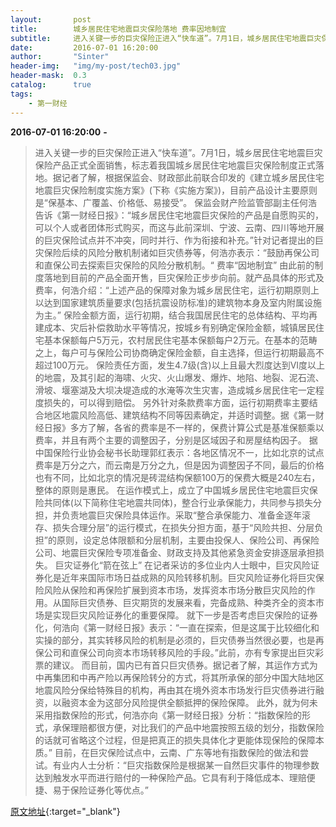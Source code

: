 ```yaml
---
layout:       post
title:        城乡居民住宅地震巨灾保险落地 费率因地制宜 
subtitle:     进入关键一步的巨灾保险正进入“快车道”。7月1日，城乡居民住宅地震巨灾保险产品正式全面销售，标志着我国城乡居民住宅地震巨灾保险制度正式落地。
date:         2016-07-01 16:20:00
author:       "Sinter"
header-img:   "img/my-post/tech03.jpg"
header-mask:  0.3
catalog:      true
tags:
    - 第一财经
---
```


**2016-07-01 16:20:00**  **-**

> 进入关键一步的巨灾保险正进入“快车道”。7月1日，城乡居民住宅地震巨灾保险产品正式全面销售，标志着我国城乡居民住宅地震巨灾保险制度正式落地。据记者了解，根据保监会、财政部此前联合印发的《建立城乡居民住宅地震巨灾保险制度实施方案》(下称《实施方案》)，目前产品设计主要原则是“保基本、广覆盖、价格低、易接受”。
保监会财产险监管部副主任何浩告诉《第一财经日报》：“城乡居民住宅地震巨灾保险的产品是自愿购买的，可以个人或者团体形式购买，而这与此前深圳、宁波、云南、四川等地开展的巨灾保险试点并不冲突，同时并行、作为衔接和补充。”针对记者提出的巨灾保险后续的风险分散机制诸如巨灾债券等，何浩亦表示：“鼓励再保公司和直保公司去探索巨灾保险的风险分散机制。“
费率“因地制宜”
由此前的制度落地到目前的产品全面开售，巨灾保险正步步向前。就产品具体的形式及费率，何浩介绍：“上述产品的保障对象为城乡居民住宅，运行初期原则上以达到国家建筑质量要求(包括抗震设防标准)的建筑物本身及室内附属设施为主。”
保险金额方面，运行初期，结合我国居民住宅的总体结构、平均再建成本、灾后补偿救助水平等情况，按城乡有别确定保险金额，城镇居民住宅基本保额每户5万元，农村居民住宅基本保额每户2万元。在基本的范畴之上，每户可与保险公司协商确定保险金额，自主选择，但运行初期最高不超过100万元。
保险责任方面，发生4.7级(含)以上且最大烈度达到VI度以上的地震，及其引起的海啸、火灾、火山爆发、爆炸、地陷、地裂、泥石流、滑坡、堰塞湖及大坝决堤造成的水淹等次生灾害，造成城乡居民住宅一定程度损失的，可以得到赔偿。
另外针对条款费率方面，运行初期费率主要结合地区地震风险高低、建筑结构不同等因素确定，并适时调整。据《第一财经日报》多方了解，各省的费率是不一样的，保费计算公式是基准保额乘以费率，并且有两个主要的调整因子，分别是区域因子和房屋结构因子。
据中国保险行业协会秘书长助理郭红表示：各地区情况不一，比如北京的试点费率是万分之六，而云南是万分之九，但是因为调整因子不同，最后的价格也有不同，比如北京的情况是砖混结构保额100万的保费大概是240左右，整体的原则是惠民。
在运作模式上，成立了中国城乡居民住宅地震巨灾保险共同体(以下简称住宅地震共同体)，整合行业承保能力，共同参与损失分担，并负责地震巨灾保险具体运作。采取“整合承保能力、准备金逐年滚存、损失合理分层”的运行模式，在损失分担方面，基于“风险共担、分层负担”的原则，设定总体限额和分层机制，主要由投保人、保险公司、再保险公司、地震巨灾保险专项准备金、财政支持及其他紧急资金安排逐层承担损失。
巨灾证券化“箭在弦上”
在记者采访的多位业内人士眼中，巨灾风险证券化是近年来国际市场日益成熟的风险转移机制。巨灾风险证券化将巨灾保险风险从保险和再保险扩展到资本市场，发挥资本市场分散巨灾风险的作用。从国际巨灾债券、巨灾期货的发展来看，完备成熟、种类齐全的资本市场是实现巨灾风险证券化的重要保障。
就下一步是否考虑巨灾保险的证券化，何浩向《第一财经日报》表示：“一直在探索，但是这属于比较细化和实操的部分，其实转移风险的机制是必须的，巨灾债券当然很必要，也是再保公司和直保公司向资本市场转移风险的手段。”此前，亦有专家提出巨灾彩票的建议。
而目前，国内已有首只巨灾债券。据记者了解，其运作方式为中再集团和中再产险以再保险转分的方式，将其所承保的部分中国大陆地区地震风险分保给特殊目的机构，再由其在境外资本市场发行巨灾债券进行融资，以融资本金为这部分风险提供全额抵押的保险保障。
此外，就为何未采用指数保险的形式，何浩亦向《第一财经日报》分析：“指数保险的形式，承保理赔都很方便，对比我们的产品中地震按照五级的划分，指数保险的话就可省略这个过程，但是把真正的损失具体化才更能体现保险的保障本质。”
目前，在巨灾保险试点中，云南、广东等地有指数保险的做法和尝试。有业内人士分析：“巨灾指数保险是根据某一自然巨灾事件的物理参数达到触发水平而进行赔付的一种保险产品。它具有利于降低成本、理赔便捷、易于保险证券化等优点。”


[原文地址](http://www.yicai.com/news/5036802.html){:target="_blank"}


